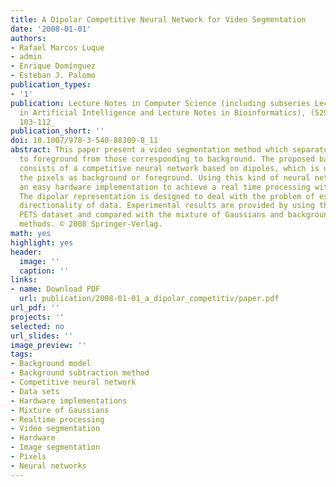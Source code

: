 ```yaml
---
title: A Dipolar Competitive Neural Network for Video Segmentation
date: '2008-01-01'
authors:
- Rafael Marcos Luque
- admin
- Enrique Domínguez
- Esteban J. Palomo
publication_types: 
- '1'
publication: Lecture Notes in Computer Science (including subseries Lecture Notes
  in Artificial Intelligence and Lecture Notes in Bioinformatics), (5290 LNAI), _pp.
  103-112_
publication_short: ''
doi: 10.1007/978-3-540-88309-8_11
abstract: This paper present a video segmentation method which separate pixels corresponding
  to foreground from those corresponding to background. The proposed background model
  consists of a competitive neural network based on dipoles, which is used to classify
  the pixels as background or foreground. Using this kind of neural networks permits
  an easy hardware implementation to achieve a real time processing with good results.
  The dipolar representation is designed to deal with the problem of estimating the
  directionality of data. Experimental results are provided by using the standard
  PETS dataset and compared with the mixture of Gaussians and background subtraction
  methods. © 2008 Springer-Verlag.
math: yes
highlight: yes
header:
  image: ''
  caption: ''
links:
- name: Download PDF
  url: publication/2008-01-01_a_dipolar_competitiv/paper.pdf
url_pdf: ''
projects: ''
selected: no
url_slides: ''
image_preview: ''
tags:
- Background model
- Background subtraction method
- Competitive neural network
- Data sets
- Hardware implementations
- Mixture of Gaussians
- Realtime processing
- Video segmentation
- Hardware
- Image segmentation
- Pixels
- Neural networks
---
```

